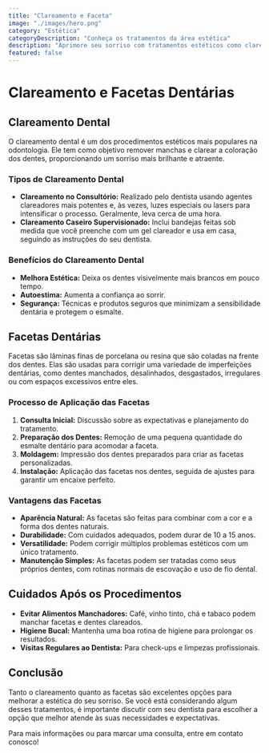 ```yaml
---
title: "Clareamento e Faceta"
image: "./images/hero.png"
category: "Estética"
categoryDescription: "Conheça os tratamentos da área estética"
description: "Aprimore seu sorriso com tratamentos estéticos como clareamento dental e facetas, que oferecem soluções personalizadas para um sorriso mais brilhante e alinhado."
featured: false
---
```

# Clareamento e Facetas Dentárias

## Clareamento Dental

O clareamento dental é um dos procedimentos estéticos mais populares na odontologia. Ele tem como objetivo remover manchas e clarear a coloração dos dentes, proporcionando um sorriso mais brilhante e atraente.

### Tipos de Clareamento Dental

- **Clareamento no Consultório:** Realizado pelo dentista usando agentes clareadores mais potentes e, às vezes, luzes especiais ou lasers para intensificar o processo. Geralmente, leva cerca de uma hora.
- **Clareamento Caseiro Supervisionado:** Inclui bandejas feitas sob medida que você preenche com um gel clareador e usa em casa, seguindo as instruções do seu dentista.

### Benefícios do Clareamento Dental

- **Melhora Estética:** Deixa os dentes visivelmente mais brancos em pouco tempo.
- **Autoestima:** Aumenta a confiança ao sorrir.
- **Segurança:** Técnicas e produtos seguros que minimizam a sensibilidade dentária e protegem o esmalte.

## Facetas Dentárias

Facetas são lâminas finas de porcelana ou resina que são coladas na frente dos dentes. Elas são usadas para corrigir uma variedade de imperfeições dentárias, como dentes manchados, desalinhados, desgastados, irregulares ou com espaços excessivos entre eles.

### Processo de Aplicação das Facetas

1. **Consulta Inicial:** Discussão sobre as expectativas e planejamento do tratamento.
2. **Preparação dos Dentes:** Remoção de uma pequena quantidade do esmalte dentário para acomodar a faceta.
3. **Moldagem:** Impressão dos dentes preparados para criar as facetas personalizadas.
4. **Instalação:** Aplicação das facetas nos dentes, seguida de ajustes para garantir um encaixe perfeito.

### Vantagens das Facetas

- **Aparência Natural:** As facetas são feitas para combinar com a cor e a forma dos dentes naturais.
- **Durabilidade:** Com cuidados adequados, podem durar de 10 a 15 anos.
- **Versatilidade:** Podem corrigir múltiplos problemas estéticos com um único tratamento.
- **Manutenção Simples:** As facetas podem ser tratadas como seus próprios dentes, com rotinas normais de escovação e uso de fio dental.

## Cuidados Após os Procedimentos

- **Evitar Alimentos Manchadores:** Café, vinho tinto, chá e tabaco podem manchar facetas e dentes clareados.
- **Higiene Bucal:** Mantenha uma boa rotina de higiene para prolongar os resultados.
- **Visitas Regulares ao Dentista:** Para check-ups e limpezas profissionais.

## Conclusão

Tanto o clareamento quanto as facetas são excelentes opções para melhorar a estética do seu sorriso. Se você está considerando algum desses tratamentos, é importante discutir com seu dentista para escolher a opção que melhor atende às suas necessidades e expectativas.

Para mais informações ou para marcar uma consulta, entre em contato conosco!
